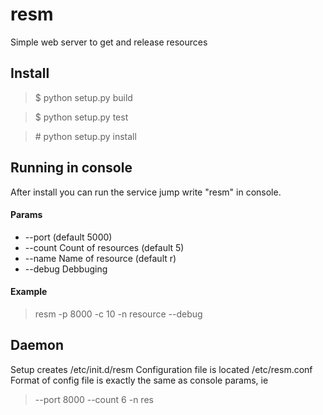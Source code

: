 # resm

Simple web server to get and release resources

## Install

> $ python setup.py build

> $ python setup.py test

> \# python setup.py install

## Running in console

After install you can run the service jump write "resm" in console.

#### Params

- --port (default 5000)
- --count Count of resources (default 5)
- --name Name of resource (default r)
- --debug Debbuging

#### Example

> resm -p 8000 -c 10 -n resource --debug

## Daemon

Setup creates /etc/init.d/resm
Configuration file is located /etc/resm.conf
Format of config file is exactly the same as console params, ie

> --port 8000 --count 6 -n res
